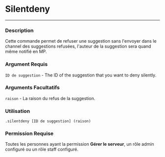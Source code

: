 # Silentdeny
---
### Description
Cette commande permet de refuser une suggestion sans l'envoyer dans le channel des suggestions refusées, l'auteur de la suggestion sera quand même notifié en MP.
### Argument Requis
`ID de suggestion` - The ID of the suggestion that you want to deny silently.
### Arguments Facultatifs
`raison` - La raison du refus de la suggestion.
### Utilisation
```
.silentdeny [ID de suggestion] (raison)
```
### Permission Requise
Toutes les personnes ayant la permission **Gérer le serveur**, un rôle admin configuré ou un rôle staff configuré.
